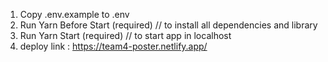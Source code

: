 1. Copy .env.example to .env
2. Run Yarn Before Start (required) // to install all dependencies and library
3. Run Yarn Start (required) // to start app in localhost
4. deploy link : https://team4-poster.netlify.app/
